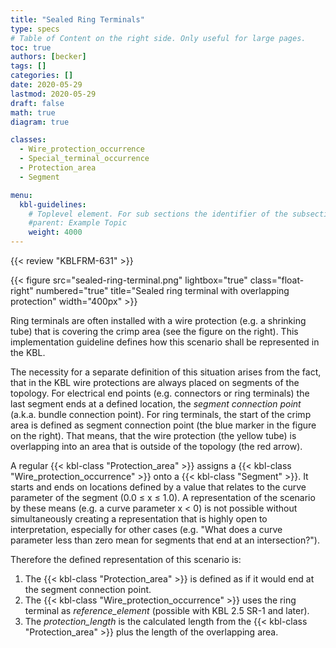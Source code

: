 ```yaml
---
title: "Sealed Ring Terminals"
type: specs
# Table of Content on the right side. Only useful for large pages.
toc: true
authors: [becker]
tags: []
categories: []
date: 2020-05-29
lastmod: 2020-05-29
draft: false
math: true
diagram: true

classes:
  - Wire_protection_occurrence
  - Special_terminal_occurrence
  - Protection_area
  - Segment

menu:
  kbl-guidelines:
    # Toplevel element. For sub sections the identifier of the subsection
    #parent: Example Topic
    weight: 4000
---
```

{{< review "KBLFRM-631" >}}

{{< figure src="sealed-ring-terminal.png" lightbox="true" class="float-right" numbered="true" title="Sealed ring terminal with overlapping protection" width="400px" >}}

Ring terminals are often installed with a wire protection (e.g. a shrinking tube) that is covering the crimp area (see the figure on the right). This implementation guideline defines how this scenario shall be represented in the KBL.

The necessity for a separate definition of this situation arises from the fact, that in the KBL wire protections are always placed on segments of the topology. For electrical end points (e.g. connectors or ring terminals) the last segment ends at a defined location, the *segment connection point* (a.k.a. bundle connection point). For ring terminals, the start of the crimp area is defined as segment connection point (the blue marker in the figure on the right). That means, that the wire protection (the yellow tube) is overlapping into an area that is outside of the topology (the red arrow). 

A regular {{< kbl-class "Protection_area" >}} assigns a {{< kbl-class "Wire_protection_occurrence" >}} onto a {{< kbl-class "Segment" >}}. It starts and ends on locations defined by a value that relates to the curve parameter of the segment (0.0 &le; x &le; 1.0). A representation of the scenario by these means (e.g. a curve parameter x &lt; 0) is not possible without simultaneously creating a representation that is highly open to interpretation, especially for other cases (e.g. "What does a curve parameter less than zero mean for segments that end at an intersection?").

Therefore the defined representation of this scenario is:

1. The {{< kbl-class "Protection_area" >}} is defined as if it would end at the segment connection point.
2. The {{< kbl-class "Wire_protection_occurrence" >}} uses the ring terminal as *reference_element* (possible with KBL 2.5 SR-1 and later).
3. The *protection_length* is the calculated length from the {{< kbl-class "Protection_area" >}} plus the length of the overlapping area.

